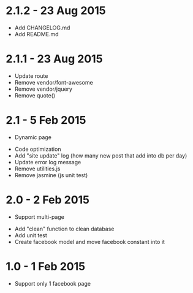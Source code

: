 # 2.1.2 - 23 Aug 2015
- Add CHANGELOG.md
- Add README.md

# 2.1.1 - 23 Aug 2015
- Update route
- Remove vendor/font-awesome
- Remove vendor/jquery
- Remove quote()

# 2.1 - 5 Feb 2015
+ Dynamic page
- Code optimization
- Add "site update" log (how many new post that add into db per day)
- Update error log message
- Remove utilities.js
- Remove jasmine (js unit test)

# 2.0 - 2 Feb 2015
+ Support multi-page
- Add "clean" function to clean database
- Add unit test
- Create facebook model and move facebook constant into it

# 1.0 - 1 Feb 2015
+ Support only 1 facebook page

